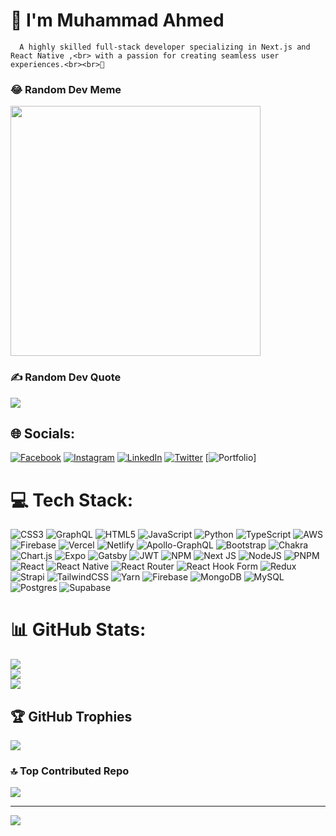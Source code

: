 # 👋 I'm Muhammad Ahmed
      A highly skilled full-stack developer specializing in Next.js and React Native ,<br> with a passion for creating seamless user experiences.<br><br>💼

### 😂 Random Dev Meme
<img src='https://randommeme-five.vercel.app/' style="height: 400px;"/>

### ✍️ Random Dev Quote
![](https://quotes-github-readme.vercel.app/api?type=horizontal&theme=gruvbox)

## 🌐 Socials:
[![Facebook](https://img.shields.io/badge/Facebook-%231877F2.svg?logo=Facebook&logoColor=white)](https://facebook.com/MuhammadAhmedjee) [![Instagram](https://img.shields.io/badge/Instagram-%23E4405F.svg?logo=Instagram&logoColor=white)](https://instagram.com/muhammad_ahmed0011) [![LinkedIn](https://img.shields.io/badge/LinkedIn-%230077B5.svg?logo=linkedin&logoColor=white)](https://linkedin.com/in/muhammad-ahmed-codine) [![Twitter](https://img.shields.io/badge/Twitter-%231DA1F2.svg?logo=Twitter&logoColor=white)](https://twitter.com/_Ahmedahmeds) [![Portfolio](https://img.shields.io/badge/Portflio-%231DA1F2.svg?logo=Portfolio&logoColor=white)]

# 💻 Tech Stack:
![CSS3](https://img.shields.io/badge/css3-%231572B6.svg?style=for-the-badge&logo=css3&logoColor=white) ![GraphQL](https://img.shields.io/badge/-GraphQL-E10098?style=for-the-badge&logo=graphql&logoColor=white) ![HTML5](https://img.shields.io/badge/html5-%23E34F26.svg?style=for-the-badge&logo=html5&logoColor=white) ![JavaScript](https://img.shields.io/badge/javascript-%23323330.svg?style=for-the-badge&logo=javascript&logoColor=%23F7DF1E) ![Python](https://img.shields.io/badge/python-3670A0?style=for-the-badge&logo=python&logoColor=ffdd54) ![TypeScript](https://img.shields.io/badge/typescript-%23007ACC.svg?style=for-the-badge&logo=typescript&logoColor=white) ![AWS](https://img.shields.io/badge/AWS-%23FF9900.svg?style=for-the-badge&logo=amazon-aws&logoColor=white) ![Firebase](https://img.shields.io/badge/firebase-%23039BE5.svg?style=for-the-badge&logo=firebase) ![Vercel](https://img.shields.io/badge/vercel-%23000000.svg?style=for-the-badge&logo=vercel&logoColor=white) ![Netlify](https://img.shields.io/badge/netlify-%23000000.svg?style=for-the-badge&logo=netlify&logoColor=#00C7B7) ![Apollo-GraphQL](https://img.shields.io/badge/-ApolloGraphQL-311C87?style=for-the-badge&logo=apollo-graphql) ![Bootstrap](https://img.shields.io/badge/bootstrap-%238511FA.svg?style=for-the-badge&logo=bootstrap&logoColor=white) ![Chakra](https://img.shields.io/badge/chakra-%234ED1C5.svg?style=for-the-badge&logo=chakraui&logoColor=white) ![Chart.js](https://img.shields.io/badge/chart.js-F5788D.svg?style=for-the-badge&logo=chart.js&logoColor=white) ![Expo](https://img.shields.io/badge/expo-1C1E24?style=for-the-badge&logo=expo&logoColor=#D04A37) ![Gatsby](https://img.shields.io/badge/Gatsby-%23663399.svg?style=for-the-badge&logo=gatsby&logoColor=white) ![JWT](https://img.shields.io/badge/JWT-black?style=for-the-badge&logo=JSON%20web%20tokens) ![NPM](https://img.shields.io/badge/NPM-%23CB3837.svg?style=for-the-badge&logo=npm&logoColor=white) ![Next JS](https://img.shields.io/badge/Next-black?style=for-the-badge&logo=next.js&logoColor=white) ![NodeJS](https://img.shields.io/badge/node.js-6DA55F?style=for-the-badge&logo=node.js&logoColor=white) ![PNPM](https://img.shields.io/badge/pnpm-%234a4a4a.svg?style=for-the-badge&logo=pnpm&logoColor=f69220) ![React](https://img.shields.io/badge/react-%2320232a.svg?style=for-the-badge&logo=react&logoColor=%2361DAFB) ![React Native](https://img.shields.io/badge/react_native-%2320232a.svg?style=for-the-badge&logo=react&logoColor=%2361DAFB) ![React Router](https://img.shields.io/badge/React_Router-CA4245?style=for-the-badge&logo=react-router&logoColor=white) ![React Hook Form](https://img.shields.io/badge/React%20Hook%20Form-%23EC5990.svg?style=for-the-badge&logo=reacthookform&logoColor=white) ![Redux](https://img.shields.io/badge/redux-%23593d88.svg?style=for-the-badge&logo=redux&logoColor=white) ![Strapi](https://img.shields.io/badge/strapi-%232E7EEA.svg?style=for-the-badge&logo=strapi&logoColor=white) ![TailwindCSS](https://img.shields.io/badge/tailwindcss-%2338B2AC.svg?style=for-the-badge&logo=tailwind-css&logoColor=white) ![Yarn](https://img.shields.io/badge/yarn-%232C8EBB.svg?style=for-the-badge&logo=yarn&logoColor=white) ![Firebase](https://img.shields.io/badge/Firebase-039BE5?style=for-the-badge&logo=Firebase&logoColor=white) ![MongoDB](https://img.shields.io/badge/MongoDB-%234ea94b.svg?style=for-the-badge&logo=mongodb&logoColor=white) ![MySQL](https://img.shields.io/badge/mysql-%2300000f.svg?style=for-the-badge&logo=mysql&logoColor=white) ![Postgres](https://img.shields.io/badge/postgres-%23316192.svg?style=for-the-badge&logo=postgresql&logoColor=white) ![Supabase](https://img.shields.io/badge/Supabase-3ECF8E?style=for-the-badge&logo=supabase&logoColor=white)
# 📊 GitHub Stats:
![](https://github-readme-stats.vercel.app/api?username=MuhammadAhmed-Developer&theme=merko&hide_border=false&include_all_commits=true&count_private=true)<br/>
![](https://github-readme-streak-stats.herokuapp.com/?user=MuhammadAhmed-Developer&theme=merko&hide_border=false)<br/>
![](https://github-readme-stats.vercel.app/api/top-langs/?username=MuhammadAhmed-Developer&theme=merko&hide_border=false&include_all_commits=true&count_private=true&layout=compact)

## 🏆 GitHub Trophies
![](https://github-profile-trophy.vercel.app/?username=MuhammadAhmed-Developer&theme=gruvbox&no-frame=false&no-bg=false&margin-w=4)



### 🔝 Top Contributed Repo
![](https://github-contributor-stats.vercel.app/api?username=MuhammadAhmed-Developer&limit=5&theme=gruvbox&combine_all_yearly_contributions=true)



---
[![](https://visitcount.itsvg.in/api?id=MuhammadAhmed-Developer&icon=0&color=0)](https://visitcount.itsvg.in)

<!-- Proudly created with GPRM ( https://gprm.itsvg.in ) -->
